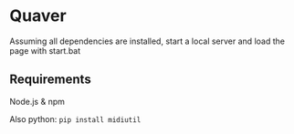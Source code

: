 # Quaver

Assuming all dependencies are installed, start a local server and load the page with start.bat

## Requirements

Node.js & npm

Also python: `pip install midiutil`
